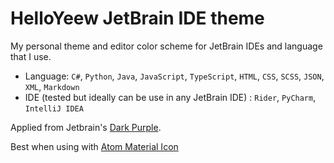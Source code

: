 # HelloYeew JetBrain IDE theme

My personal theme and editor color scheme for JetBrain IDEs and language that I use.

- Language: `C#`, `Python`, `Java`, `JavaScript`, `TypeScript`, `HTML`, `CSS`, `SCSS`, `JSON`, `XML`, `Markdown`
- IDE (tested but ideally can be use in any JetBrain IDE) : `Rider`, `PyCharm`, `IntelliJ IDEA`

Applied from Jetbrain's [Dark Purple](https://github.com/OlyaB/DarkPurpleTheme).

Best when using with [Atom Material Icon](https://plugins.jetbrains.com/plugin/10044-atom-material-icons)
